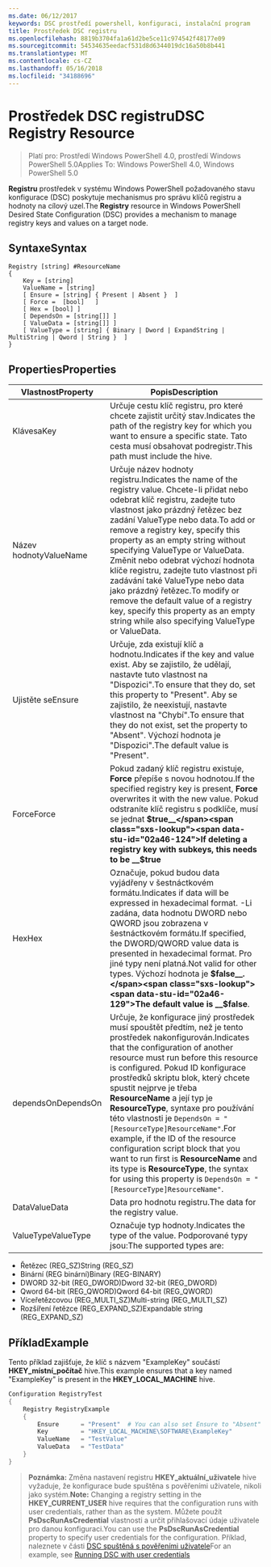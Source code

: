 ```yaml
---
ms.date: 06/12/2017
keywords: DSC prostředí powershell, konfiguraci, instalační program
title: Prostředek DSC registru
ms.openlocfilehash: 8819b3704fa1a61d2be5ce11c974542f48177e09
ms.sourcegitcommit: 54534635eedacf531d8d6344019dc16a50b8b441
ms.translationtype: MT
ms.contentlocale: cs-CZ
ms.lasthandoff: 05/16/2018
ms.locfileid: "34188696"
---
```

# <a name="dsc-registry-resource"></a><span data-ttu-id="02a46-103">Prostředek DSC registru</span><span class="sxs-lookup"><span data-stu-id="02a46-103">DSC Registry Resource</span></span>

> <span data-ttu-id="02a46-104">Platí pro: Prostředí Windows PowerShell 4.0, prostředí Windows PowerShell 5.0</span><span class="sxs-lookup"><span data-stu-id="02a46-104">Applies To: Windows PowerShell 4.0, Windows PowerShell 5.0</span></span>

<span data-ttu-id="02a46-105">**Registru** prostředek v systému Windows PowerShell požadovaného stavu konfigurace (DSC) poskytuje mechanismus pro správu klíčů registru a hodnoty na cílový uzel.</span><span class="sxs-lookup"><span data-stu-id="02a46-105">The **Registry** resource in Windows PowerShell Desired State Configuration (DSC) provides a mechanism to manage registry keys and values on a target node.</span></span>

## <a name="syntax"></a><span data-ttu-id="02a46-106">Syntaxe</span><span class="sxs-lookup"><span data-stu-id="02a46-106">Syntax</span></span>

```
Registry [string] #ResourceName
{
    Key = [string]
    ValueName = [string]
    [ Ensure = [string] { Present | Absent }  ]
    [ Force =  [bool]   ]
    [ Hex = [bool] ]
    [ DependsOn = [string[]] ]
    [ ValueData = [string[]] ]
    [ ValueType = [string] { Binary | Dword | ExpandString | MultiString | Qword | String }  ]
}
```

## <a name="properties"></a><span data-ttu-id="02a46-107">Properties</span><span class="sxs-lookup"><span data-stu-id="02a46-107">Properties</span></span>
|  <span data-ttu-id="02a46-108">Vlastnost</span><span class="sxs-lookup"><span data-stu-id="02a46-108">Property</span></span>  |  <span data-ttu-id="02a46-109">Popis</span><span class="sxs-lookup"><span data-stu-id="02a46-109">Description</span></span>   |
|---|---|
| <span data-ttu-id="02a46-110">Klávesa</span><span class="sxs-lookup"><span data-stu-id="02a46-110">Key</span></span>| <span data-ttu-id="02a46-111">Určuje cestu klíč registru, pro které chcete zajistit určitý stav.</span><span class="sxs-lookup"><span data-stu-id="02a46-111">Indicates the path of the registry key for which you want to ensure a specific state.</span></span> <span data-ttu-id="02a46-112">Tato cesta musí obsahovat podregistr.</span><span class="sxs-lookup"><span data-stu-id="02a46-112">This path must include the hive.</span></span>|
| <span data-ttu-id="02a46-113">Název hodnoty</span><span class="sxs-lookup"><span data-stu-id="02a46-113">ValueName</span></span>| <span data-ttu-id="02a46-114">Určuje název hodnoty registru.</span><span class="sxs-lookup"><span data-stu-id="02a46-114">Indicates the name of the registry value.</span></span> <span data-ttu-id="02a46-115">Chcete-li přidat nebo odebrat klíč registru, zadejte tuto vlastnost jako prázdný řetězec bez zadání ValueType nebo data.</span><span class="sxs-lookup"><span data-stu-id="02a46-115">To add or remove a registry key, specify this property as an empty string without specifying ValueType or ValueData.</span></span> <span data-ttu-id="02a46-116">Změnit nebo odebrat výchozí hodnota klíče registru, zadejte tuto vlastnost při zadávání také ValueType nebo data jako prázdný řetězec.</span><span class="sxs-lookup"><span data-stu-id="02a46-116">To modify or remove the default value of a registry key, specify this property as an empty string while also specifying ValueType or ValueData.</span></span>|
| <span data-ttu-id="02a46-117">Ujistěte se</span><span class="sxs-lookup"><span data-stu-id="02a46-117">Ensure</span></span>| <span data-ttu-id="02a46-118">Určuje, zda existují klíč a hodnotu.</span><span class="sxs-lookup"><span data-stu-id="02a46-118">Indicates if the key and value exist.</span></span> <span data-ttu-id="02a46-119">Aby se zajistilo, že udělají, nastavte tuto vlastnost na "Dispozici".</span><span class="sxs-lookup"><span data-stu-id="02a46-119">To ensure that they do, set this property to "Present".</span></span> <span data-ttu-id="02a46-120">Aby se zajistilo, že neexistují, nastavte vlastnost na "Chybí".</span><span class="sxs-lookup"><span data-stu-id="02a46-120">To ensure that they do not exist, set the property to "Absent".</span></span> <span data-ttu-id="02a46-121">Výchozí hodnota je "Dispozici".</span><span class="sxs-lookup"><span data-stu-id="02a46-121">The default value is "Present".</span></span>|
| <span data-ttu-id="02a46-122">Force</span><span class="sxs-lookup"><span data-stu-id="02a46-122">Force</span></span>| <span data-ttu-id="02a46-123">Pokud zadaný klíč registru existuje, __Force__ přepíše s novou hodnotou.</span><span class="sxs-lookup"><span data-stu-id="02a46-123">If the specified registry key is present, __Force__ overwrites it with the new value.</span></span> <span data-ttu-id="02a46-124">Pokud odstraníte klíč registru s podklíče, musí se jednat __$true__</span><span class="sxs-lookup"><span data-stu-id="02a46-124">If deleting a registry key with subkeys, this needs to be __$true__</span></span>|
| <span data-ttu-id="02a46-125">Hex</span><span class="sxs-lookup"><span data-stu-id="02a46-125">Hex</span></span>| <span data-ttu-id="02a46-126">Označuje, pokud budou data vyjádřeny v šestnáctkovém formátu.</span><span class="sxs-lookup"><span data-stu-id="02a46-126">Indicates if data will be expressed in hexadecimal format.</span></span> <span data-ttu-id="02a46-127">-Li zadána, data hodnotu DWORD nebo QWORD jsou zobrazena v šestnáctkovém formátu.</span><span class="sxs-lookup"><span data-stu-id="02a46-127">If specified, the DWORD/QWORD value data is presented in hexadecimal format.</span></span> <span data-ttu-id="02a46-128">Pro jiné typy není platná.</span><span class="sxs-lookup"><span data-stu-id="02a46-128">Not valid for other types.</span></span> <span data-ttu-id="02a46-129">Výchozí hodnota je __$false__.</span><span class="sxs-lookup"><span data-stu-id="02a46-129">The default value is __$false__.</span></span>|
| <span data-ttu-id="02a46-130">dependsOn</span><span class="sxs-lookup"><span data-stu-id="02a46-130">DependsOn</span></span>| <span data-ttu-id="02a46-131">Určuje, že konfigurace jiný prostředek musí spouštět předtím, než je tento prostředek nakonfigurován.</span><span class="sxs-lookup"><span data-stu-id="02a46-131">Indicates that the configuration of another resource must run before this resource is configured.</span></span> <span data-ttu-id="02a46-132">Pokud ID konfigurace prostředků skriptu blok, který chcete spustit nejprve je třeba __ResourceName__ a její typ je __ResourceType__, syntaxe pro používání této vlastnosti je `DependsOn = "[ResourceType]ResourceName"`.</span><span class="sxs-lookup"><span data-stu-id="02a46-132">For example, if the ID of the resource configuration script block that you want to run first is __ResourceName__ and its type is __ResourceType__, the syntax for using this property is `DependsOn = "[ResourceType]ResourceName"`.</span></span>|
| <span data-ttu-id="02a46-133">Data</span><span class="sxs-lookup"><span data-stu-id="02a46-133">ValueData</span></span>| <span data-ttu-id="02a46-134">Data pro hodnotu registru.</span><span class="sxs-lookup"><span data-stu-id="02a46-134">The data for the registry value.</span></span>|
| <span data-ttu-id="02a46-135">ValueType</span><span class="sxs-lookup"><span data-stu-id="02a46-135">ValueType</span></span>| <span data-ttu-id="02a46-136">Označuje typ hodnoty.</span><span class="sxs-lookup"><span data-stu-id="02a46-136">Indicates the type of the value.</span></span> <span data-ttu-id="02a46-137">Podporované typy jsou:</span><span class="sxs-lookup"><span data-stu-id="02a46-137">The supported types are:</span></span>
<ul><li><span data-ttu-id="02a46-138">Řetězec (REG_SZ)</span><span class="sxs-lookup"><span data-stu-id="02a46-138">String (REG_SZ)</span></span></li>


<li><span data-ttu-id="02a46-139">Binární (REG binární)</span><span class="sxs-lookup"><span data-stu-id="02a46-139">Binary (REG-BINARY)</span></span></li>


<li><span data-ttu-id="02a46-140">DWORD 32-bit (REG_DWORD)</span><span class="sxs-lookup"><span data-stu-id="02a46-140">Dword 32-bit (REG_DWORD)</span></span></li>


<li><span data-ttu-id="02a46-141">Qword 64-bit (REG_QWORD)</span><span class="sxs-lookup"><span data-stu-id="02a46-141">Qword 64-bit (REG_QWORD)</span></span></li>


<li><span data-ttu-id="02a46-142">Víceřetězcovou (REG_MULTI_SZ)</span><span class="sxs-lookup"><span data-stu-id="02a46-142">Multi-string (REG_MULTI_SZ)</span></span></li>


<li><span data-ttu-id="02a46-143">Rozšíření řetězce (REG_EXPAND_SZ)</span><span class="sxs-lookup"><span data-stu-id="02a46-143">Expandable string (REG_EXPAND_SZ)</span></span></li></ul>

## <a name="example"></a><span data-ttu-id="02a46-144">Příklad</span><span class="sxs-lookup"><span data-stu-id="02a46-144">Example</span></span>
<span data-ttu-id="02a46-145">Tento příklad zajišťuje, že klíč s názvem "ExampleKey" součástí **HKEY\_místní\_počítač** hive.</span><span class="sxs-lookup"><span data-stu-id="02a46-145">This example ensures that a key named "ExampleKey" is present in the **HKEY\_LOCAL\_MACHINE** hive.</span></span>
```powershell
Configuration RegistryTest
{
    Registry RegistryExample
    {
        Ensure      = "Present"  # You can also set Ensure to "Absent"
        Key         = "HKEY_LOCAL_MACHINE\SOFTWARE\ExampleKey"
        ValueName   = "TestValue"
        ValueData   = "TestData"
    }
}
```

><span data-ttu-id="02a46-146">**Poznámka:** Změna nastavení registru **HKEY\_aktuální\_uživatele** hive vyžaduje, že konfigurace bude spuštěna s pověřeními uživatele, nikoli jako systém.</span><span class="sxs-lookup"><span data-stu-id="02a46-146">**Note:** Changing a registry setting in the **HKEY\_CURRENT\_USER** hive requires that the configuration runs with user credentials, rather than as the system.</span></span>
><span data-ttu-id="02a46-147">Můžete použít **PsDscRunAsCredential** vlastnosti a určit přihlašovací údaje uživatele pro danou konfiguraci.</span><span class="sxs-lookup"><span data-stu-id="02a46-147">You can use the **PsDscRunAsCredential** property to specify user credentials for the configuration.</span></span> <span data-ttu-id="02a46-148">Příklad, naleznete v části [DSC spuštěná s pověřeními uživatele](runAsUser.md)</span><span class="sxs-lookup"><span data-stu-id="02a46-148">For an example, see [Running DSC with user credentials](runAsUser.md)</span></span>
